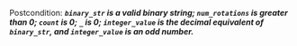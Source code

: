 Postcondition: ***`binary_str` is a valid binary string; `num_rotations` is greater than 0; `count` is 0; `_` is 0; `integer_value` is the decimal equivalent of `binary_str`, and `integer_value` is an odd number.***